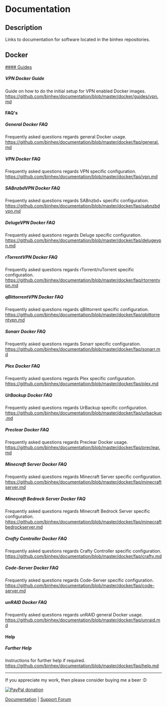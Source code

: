 # **Documentation**

## **Description**
Links to documentation for software located in the binhex repositories.

## Docker

<u>#### Guides</u>

##### VPN Docker Guide
Guide on how to do the initial setup for VPN enabled Docker images.
https://github.com/binhex/documentation/blob/master/docker/guides/vpn.md


#### FAQ's
##### General Docker FAQ
Frequently asked questions regards general Docker usage.
https://github.com/binhex/documentation/blob/master/docker/faq/general.md


##### VPN Docker FAQ
Frequently asked questions regards VPN specific configuration.
https://github.com/binhex/documentation/blob/master/docker/faq/vpn.md


##### SABnzbdVPN Docker FAQ
Frequently asked questions regards SABnzbd+ specific configuration.
https://github.com/binhex/documentation/blob/master/docker/faq/sabnzbdvpn.md


##### DelugeVPN Docker FAQ
Frequently asked questions regards Deluge specific configuration.
https://github.com/binhex/documentation/blob/master/docker/faq/delugevpn.md


##### rTorrentVPN Docker FAQ
Frequently asked questions regards rTorrent/ruTorrent specific configuration.
https://github.com/binhex/documentation/blob/master/docker/faq/rtorrentvpn.md

##### qBittorrentVPN Docker FAQ
Frequently asked questions regards qBittorrent specific configuration.
https://github.com/binhex/documentation/blob/master/docker/faq/qbittorrentvpn.md

##### Sonarr Docker FAQ
Frequently asked questions regards Sonarr  specific configuration.
https://github.com/binhex/documentation/blob/master/docker/faq/sonarr.md

##### Plex Docker FAQ
Frequently asked questions regards Plex specific configuration.
https://github.com/binhex/documentation/blob/master/docker/faq/plex.md


##### UrBackup Docker FAQ
 Frequently asked questions regards UrBackup specific configuration.
 https://github.com/binhex/documentation/blob/master/docker/faq/urbackup.md

##### Preclear Docker FAQ
Frequently asked questions regards Preclear Docker usage.
https://github.com/binhex/documentation/blob/master/docker/faq/preclear.md


##### Minecraft Server Docker FAQ
Frequently asked questions regards Minecraft Server specific configuration.
https://github.com/binhex/documentation/blob/master/docker/faq/minecraftserver.md

##### Minecraft Bedrock Server Docker FAQ
Frequently asked questions regards Minecraft Bedrock Server specific configuration.
https://github.com/binhex/documentation/blob/master/docker/faq/minecraftbedrockserver.md

##### Crafty Controller Docker FAQ
Frequently asked questions regards Crafty Controller specific configuration.
https://github.com/binhex/documentation/blob/master/docker/faq/crafty.md

##### Code-Server Docker FAQ
Frequently asked questions regards Code-Server specific configuration.
https://github.com/binhex/documentation/blob/master/docker/faq/code-server.md

##### unRAID Docker FAQ
Frequently asked questions regards unRAID general Docker usage.
https://github.com/binhex/documentation/blob/master/docker/faq/unraid.md

#### Help
##### Further Help
Instructions for further help if required.
https://github.com/binhex/documentation/blob/master/docker/faq/help.md

---
If you appreciate my work, then please consider buying me a beer  :D

[![PayPal donation](https://www.paypal.com/en_US/i/btn/btn_donate_SM.gif)](https://www.paypal.com/cgi-bin/webscr?cmd=_s-xclick&hosted_button_id=MM5E27UX6AUU4)

[Documentation](https://github.com/binhex/documentation) | [Support Forum](http://lime-technology.com/forum/index.php?topic=45811.0)
